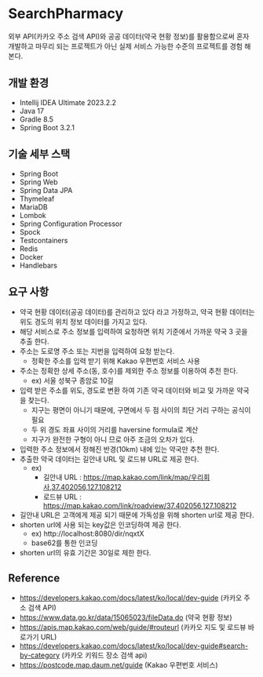 # SearchPharmacy
외부 API(카카오 주소 검색 API)와 공공 데이터(약국 현황 정보)를 활용함으로써 혼자 개발하고 마무리 되는 프로젝트가 아닌 실제 서비스 가능한 수준의 프로젝트를 경험 해본다.

## 개발 환경
* Intellij IDEA Ultimate 2023.2.2
* Java 17
* Gradle 8.5
* Spring Boot 3.2.1

## 기술 세부 스택
* Spring Boot
* Spring Web
* Spring Data JPA
* Thymeleaf
* MariaDB
* Lombok
* Spring Configuration Processor
* Spock
* Testcontainers
* Redis
* Docker
* Handlebars

## 요구 사항
* 약국 현황 데이터(공공 데이터)를 관리하고 있다 라고 가정하고, 약국 현황 데이터는 위도 경도의 위치 정보 데이터를 가지고 있다.
* 해당 서비스로 주소 정보를 입력하여 요청하면 위치 기준에서 가까운 약국 3 곳을 추출 한다.
* 주소는 도로명 주소 또는 지번을 입력하여 요청 받는다.
    * 정확한 주소를 입력 받기 위해 Kakao 우편번호 서비스 사용
* 주소는 정확한 상세 주소(동, 호수)를 제외한 주소 정보를 이용하여 추천 한다.
    * ex) 서울 성북구 종암로 10길
* 입력 받은 주소를 위도, 경도로 변환 하여 기존 약국 데이터와 비교 및 가까운 약국을 찾는다.
    * 지구는 평면이 아니기 때문에, 구면에서 두 점 사이의 최단 거리 구하는 공식이 필요
    * 두 위 경도 좌표 사이의 거리를 haversine formula로 계산
    * 지구가 완전한 구형이 아니 므로 아주 조금의 오차가 있다.
* 입력한 주소 정보에서 정해진 반경(10km) 내에 있는 약국만 추천 한다.
* 추출한 약국 데이터는 길안내 URL 및 로드뷰 URL로 제공 한다.
    * ex)
        - 길안내 URL : https://map.kakao.com/link/map/우리회사,37.402056,127.108212
        - 로드뷰 URL : https://map.kakao.com/link/roadview/37.402056,127.108212
* 길안내 URL은 고객에게 제공 되기 때문에 가독성을 위해 shorten url로 제공 한다.
* shorten url에 사용 되는 key값은 인코딩하여 제공 한다.
     * ex) http://localhost:8080/dir/nqxtX
     * base62를 통한 인코딩
* shorten url의 유효 기간은 30일로 제한 한다.

## Reference
- https://developers.kakao.com/docs/latest/ko/local/dev-guide (카카오 주소 검색 API)
- https://www.data.go.kr/data/15065023/fileData.do (약국 현황 정보)
- https://apis.map.kakao.com/web/guide/#routeurl (카카오 지도 및 로드뷰 바로가기 URL)
- https://developers.kakao.com/docs/latest/ko/local/dev-guide#search-by-category (카카오 키워드 장소 검색 api)
- https://postcode.map.daum.net/guide (Kakao 우편번호 서비스)
